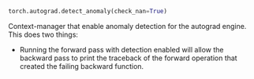 ```python
torch.autograd.detect_anomaly(check_nan=True)
```

Context-manager that enable anomaly detection for the autograd engine. This does two things:
- Running the forward pass with detection enabled will allow the backward pass to print the traceback of the forward operation that created the failing backward function. 